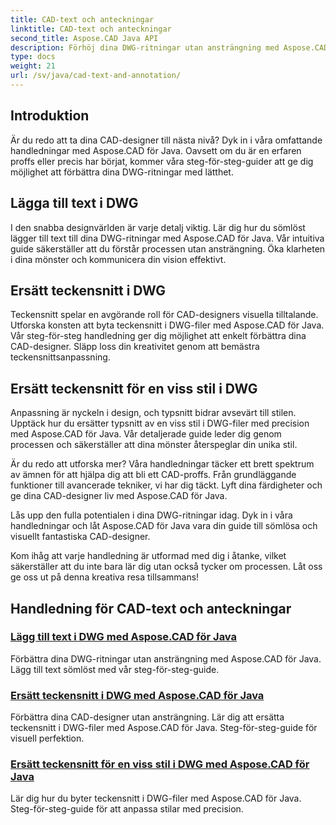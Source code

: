 ```yaml
---
title: CAD-text och anteckningar
linktitle: CAD-text och anteckningar
second_title: Aspose.CAD Java API
description: Förhöj dina DWG-ritningar utan ansträngning med Aspose.CAD för Java. Master lägga till och ersätta teckensnitt i DWG-filer. Steg-för-steg-guider för visuell perfektion.
type: docs
weight: 21
url: /sv/java/cad-text-and-annotation/
---
```


## Introduktion 

Är du redo att ta dina CAD-designer till nästa nivå? Dyk in i våra omfattande handledningar med Aspose.CAD för Java. Oavsett om du är en erfaren proffs eller precis har börjat, kommer våra steg-för-steg-guider att ge dig möjlighet att förbättra dina DWG-ritningar med lätthet.

## Lägga till text i DWG

I den snabba designvärlden är varje detalj viktig. Lär dig hur du sömlöst lägger till text till dina DWG-ritningar med Aspose.CAD för Java. Vår intuitiva guide säkerställer att du förstår processen utan ansträngning. Öka klarheten i dina mönster och kommunicera din vision effektivt.

## Ersätt teckensnitt i DWG

Teckensnitt spelar en avgörande roll för CAD-designers visuella tilltalande. Utforska konsten att byta teckensnitt i DWG-filer med Aspose.CAD för Java. Vår steg-för-steg handledning ger dig möjlighet att enkelt förbättra dina CAD-designer. Släpp loss din kreativitet genom att bemästra teckensnittsanpassning.

## Ersätt teckensnitt för en viss stil i DWG

Anpassning är nyckeln i design, och typsnitt bidrar avsevärt till stilen. Upptäck hur du ersätter typsnitt av en viss stil i DWG-filer med precision med Aspose.CAD för Java. Vår detaljerade guide leder dig genom processen och säkerställer att dina mönster återspeglar din unika stil.

Är du redo att utforska mer? Våra handledningar täcker ett brett spektrum av ämnen för att hjälpa dig att bli ett CAD-proffs. Från grundläggande funktioner till avancerade tekniker, vi har dig täckt. Lyft dina färdigheter och ge dina CAD-designer liv med Aspose.CAD för Java.

Lås upp den fulla potentialen i dina DWG-ritningar idag. Dyk in i våra handledningar och låt Aspose.CAD för Java vara din guide till sömlösa och visuellt fantastiska CAD-designer.

Kom ihåg att varje handledning är utformad med dig i åtanke, vilket säkerställer att du inte bara lär dig utan också tycker om processen. Låt oss ge oss ut på denna kreativa resa tillsammans!
## Handledning för CAD-text och anteckningar
### [Lägg till text i DWG med Aspose.CAD för Java](./add-text-in-dwg/)
Förbättra dina DWG-ritningar utan ansträngning med Aspose.CAD för Java. Lägg till text sömlöst med vår steg-för-steg-guide.
### [Ersätt teckensnitt i DWG med Aspose.CAD för Java](./substitute-font-in-dwg/)
Förbättra dina CAD-designer utan ansträngning. Lär dig att ersätta teckensnitt i DWG-filer med Aspose.CAD för Java. Steg-för-steg-guide för visuell perfektion.
### [Ersätt teckensnitt för en viss stil i DWG med Aspose.CAD för Java](./substitute-font-of-particular-style-in-dwg/)
Lär dig hur du byter teckensnitt i DWG-filer med Aspose.CAD för Java. Steg-för-steg-guide för att anpassa stilar med precision.